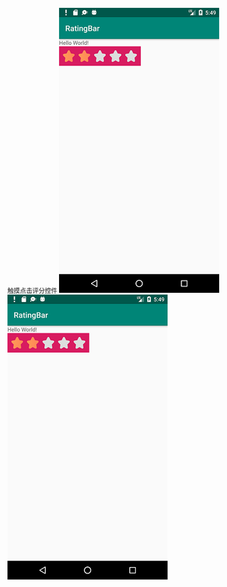 触摸点击评分控件
![效果](https://github.com/Jasonono/RatingBarView/blob/master/app/Screenshot_1554875386.png)
<img src="https://github.com/Jasonono/RatingBarView/blob/master/app/Screenshot_1554875386.png" width="360" />